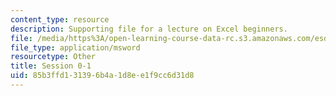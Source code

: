 ```yaml
---
content_type: resource
description: Supporting file for a lecture on Excel beginners.
file: /media/https%3A/open-learning-course-data-rc.s3.amazonaws.com/esd-70j-engineering-economy-module-fall-2009/85b3ffd131396b4a1d8ee1f9cc6d31d8_ESD70session0_1.xls
file_type: application/msword
resourcetype: Other
title: Session 0-1
uid: 85b3ffd1-3139-6b4a-1d8e-e1f9cc6d31d8
---
```

